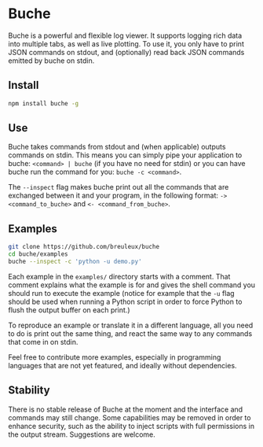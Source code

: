 
# Buche

Buche is a powerful and flexible log viewer. It supports logging rich data into multiple tabs, as well as live plotting. To use it, you only have to print JSON commands on stdout, and (optionally) read back JSON commands emitted by buche on stdin.

## Install

```bash
npm install buche -g
```

## Use

Buche takes commands from stdout and (when applicable) outputs commands on stdin. This means you can simply pipe your application to buche: `<command> | buche` (if you have no need for stdin) or you can have buche run the command for you: `buche -c <command>`.

The `--inspect` flag makes buche print out all the commands that are exchanged between it and your program, in the following format: `-> <command_to_buche>` and `<- <command_from_buche>`.

## Examples

```bash
git clone https://github.com/breuleux/buche
cd buche/examples
buche --inspect -c 'python -u demo.py'
```

Each example in the `examples/` directory starts with a comment. That comment explains what the example is for and gives the shell command you should run to execute the example (notice for example that the `-u` flag should be used when running a Python script in order to force Python to flush the output buffer on each print.)

To reproduce an example or translate it in a different language, all you need to do is print out the same thing, and react the same way to any commands that come in on stdin.

Feel free to contribute more examples, especially in programming languages that are not yet featured, and ideally without dependencies.

## Stability

There is no stable release of Buche at the moment and the interface and commands may still change. Some capabilities may be removed in order to enhance security, such as the ability to inject scripts with full permissions in the output stream. Suggestions are welcome.
